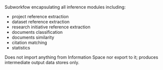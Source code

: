 Subworkfow encapsulating all inference modules including:

* project reference extraction
* dataset reference extraction
* research initiative reference extraction
* documents classification
* documents similarity
* citation matching
* statistics

Does not import anything from Information Space nor export to it; produces intermediate output data stores only.
